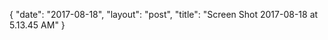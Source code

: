 {
   "date": "2017-08-18",
   "layout": "post",
   "title": "Screen Shot 2017-08-18 at 5.13.45 AM"
}

